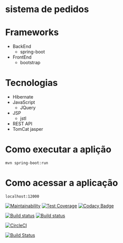 # sistema de pedidos

# Frameworks

* BackEnd
  * spring-boot
* FrontEnd
  * bootstrap

# Tecnologias

* Hibernate
* JavaScript
  * JQuery 
* JSP
  * jstl
* REST API
* TomCat jasper

# Como executar a aplição
`mvn spring-boot:run`

# Como acessar a aplicação
`localhost:12000`


[![Maintainability](https://api.codeclimate.com/v1/badges/10e221673650c314b58c/maintainability)](https://codeclimate.com/github/LuanComputacao/sistema-de-pedidos-spring-boot/maintainability)
[![Test Coverage](https://api.codeclimate.com/v1/badges/10e221673650c314b58c/test_coverage)](https://codeclimate.com/github/LuanComputacao/sistema-de-pedidos-spring-boot/test_coverage)
[![Codacy Badge](https://api.codacy.com/project/badge/Grade/fd4cf8b8f3a143b697612778f780d369)](https://app.codacy.com/app/LuanComputacao/sistema-de-pedidos-spring-boot?utm_source=github.com&utm_medium=referral&utm_content=LuanComputacao/sistema-de-pedidos-spring-boot&utm_campaign=badger)

[![Build status](https://ci.appveyor.com/api/projects/status/p0c7ko6a08gf7g62?svg=true)](https://ci.appveyor.com/project/LuanComputacao/sistema-de-pedidos-spring-boot)
[![Build status](https://ci.appveyor.com/api/projects/status/p0c7ko6a08gf7g62/branch/master?svg=true)](https://ci.appveyor.com/project/LuanComputacao/sistema-de-pedidos-spring-boot/branch/master)


[![CircleCI](https://circleci.com/gh/LuanComputacao/sistema-de-pedidos-spring-boot.svg?style=svg)](https://circleci.com/gh/LuanComputacao/sistema-de-pedidos-spring-boot)


[![Build Status](https://travis-ci.org/LuanComputacao/sistema-de-pedidos-spring-boot.svg?branch=master)](https://travis-ci.org/LuanComputacao/sistema-de-pedidos-spring-boot)
